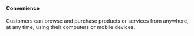 #### Convenience
Customers can browse and purchase products or services from anywhere, at any time, using their computers or mobile devices.